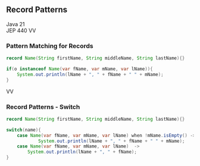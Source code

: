 ## Record Patterns 
Java 21 <br/>
JEP 440
VV

### Pattern Matching for Records 

```java
record Name(String firstName, String middleName, String lastName){}

if(o instanceof Name(var fName, var mName, var lName)){
	System.out.println(lName + ", " + fName + " " + mName); 
}
```

VV

### Record Patterns - Switch

```java
record Name(String firstName, String middleName, String lastName){}

switch(name){
    case Name(var fName, var mName, var lName) when !mName.isEmpty() -> 
            System.out.println(lName + ", " + fName + " " + mName); 
    case Name(var fName, var mName, var lName)  -> 
        System.out.println(lName + ", " + fName);
}
```
